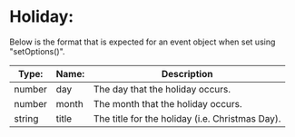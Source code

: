 # Holiday:

Below is the format that is expected for an event object when set using "setOptions()".

| Type: | Name: | Description |
| ------ | ---------------- | --------------------------------------------------------- |
| number | day | The day that the holiday occurs. |
| number | month | The month that the holiday occurs. |
| string | title | The title for the holiday (i.e. Christmas Day). |